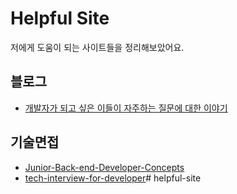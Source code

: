 # Helpful Site

저에게 도움이 되는 사이트들을 정리해보았어요.

## 블로그

- [개발자가 되고 싶은 이들이 자주하는 질문에 대한 이야기]("https://catsbi.oopy.io/5d96b825-84ab-4419-9b03-720e7f591a29")

## 기술면접

- [Junior-Back-end-Developer-Concepts]("https://github.com/Lob-dev/Junior-Back-end-Developer-Concepts")
- [tech-interview-for-developer]("https://github.com/gyoogle/tech-interview-for-developer")# helpful-site
